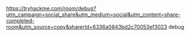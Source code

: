 https://tryhackme.com/room/debug?utm_campaign=social_share&utm_medium=social&utm_content=share-completed-room&utm_source=copy&sharerId=6336a0843bd2c70053ef3023
debug
